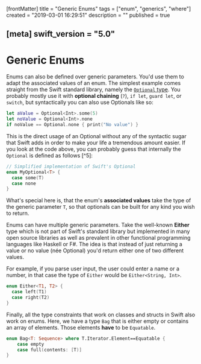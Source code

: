 [frontMatter]
title = "Generic Enums"
tags = ["enum", "generics", "where"]
created = "2019-03-01 16:29:51"
description = ""
published = true

[meta]
swift_version = "5.0"
---

# Generic Enums

Enums can also be defined over generic parameters. You\'d use them to
adapt the associated values of an enum. The simplest example comes
straight from the Swift standard library, namely the [`Optional` type](lnk::optional).
You probably mostly use it with **optional chaining** (`?`), `if let`,
`guard let`, or `switch`, but syntactically you can also use Optionals
like so:

``` Swift
let aValue = Optional<Int>.some(5)
let noValue = Optional<Int>.none
if noValue == Optional.none { print("No value") }
```

This is the direct usage of an Optional without any of the syntactic
sugar that Swift adds in order to make your life a tremendous amount
easier. If you look at the code above, you can probably guess that
internally the `Optional` is defined as follows [^5]:

``` Swift
// Simplified implementation of Swift's Optional
enum MyOptional<T> {
  case some(T)
  case none
}
```

What\'s special here is, that the enum\'s **associated values** take the
type of the generic parameter `T`, so that optionals can be built for
any kind you wish to return.

Enums can have multiple generic parameters. Take the well-known
**Either** type which is not part of Swift\'s standard library but
implemented in many open source libraries as well as prevalent in other
functional programming languages like Haskell or F\#. The idea is that
instead of just returning a value or no value (née Optional) you\'d
return either one of two different values. 

For example, if you parse user input, the user could enter a name or a number,
in that case the type of `Either` would be `Either<String, Int>`.

``` Swift
enum Either<T1, T2> {
  case left(T1)
  case right(T2)
}
```

Finally, all the type constraints that work on classes and structs in
Swift also work on enums. Here, we have a type `Bag` that is either empty
or contains an array of elements. Those elements **have** to be `Equatable`.

``` Swift
enum Bag<T: Sequence> where T.Iterator.Element==Equatable {
    case empty
    case full(contents: [T)]
}
```

